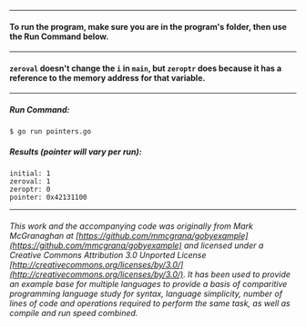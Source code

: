 ___
#### To run the program, make sure you are in the program's folder, then use the Run Command below.
___
#### `zeroval` doesn't change the `i` in `main`, but `zeroptr` does because it has a reference to the memory address for that variable.
___
##### Run Command:

`$ go run pointers.go`


##### Results (pointer will vary per run):
```
initial: 1
zeroval: 1
zeroptr: 0
pointer: 0x42131100
```
___

###### This work and the accompanying code was originally from Mark McGranaghan at [https://github.com/mmcgrana/gobyexample](https://github.com/mmcgrana/gobyexample) and licensed under a Creative Commons Attribution 3.0 Unported License [http://creativecommons.org/licenses/by/3.0/](http://creativecommons.org/licenses/by/3.0/). It has been used to provide an example base for multiple languages to provide a basis of comparitive programming language study for syntax, language simplicity, number of lines of code and operations required to perform the same task, as well as compile and run speed combined.